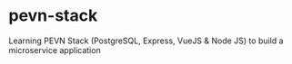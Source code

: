 # pevn-stack
Learning PEVN Stack (PostgreSQL, Express, VueJS &amp; Node JS) to build a microservice application

